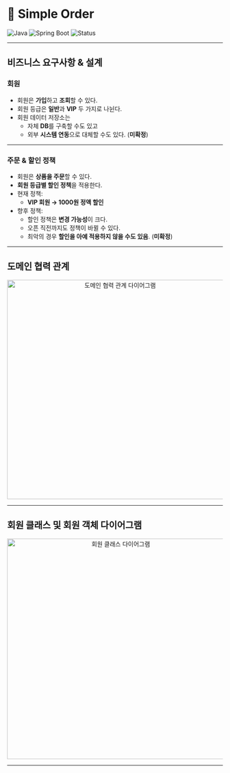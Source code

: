# 🛒 Simple Order

![Java](https://img.shields.io/badge/Java-17-blue?logo=openjdk)
![Spring Boot](https://img.shields.io/badge/Spring%20Boot-3.x-brightgreen?logo=springboot)
![Status](https://img.shields.io/badge/status-in%20progress-yellow)

---

## 비즈니스 요구사항 & 설계

### 회원
- 회원은 **가입**하고 **조회**할 수 있다.  
- 회원 등급은 **일반**과 **VIP** 두 가지로 나뉜다.  
- 회원 데이터 저장소는  
  - 자체 **DB**를 구축할 수도 있고  
  - 외부 **시스템 연동**으로 대체할 수도 있다. (**미확정**)  

---

### 주문 & 할인 정책
- 회원은 **상품을 주문**할 수 있다.  
- **회원 등급별 할인 정책**을 적용한다.  
- 현재 정책:  
  - **VIP 회원 → 1000원 정액 할인**  
- 향후 정책:  
  - 할인 정책은 **변경 가능성**이 크다.  
  - 오픈 직전까지도 정책이 바뀔 수 있다.  
  - 최악의 경우 **할인을 아예 적용하지 않을 수도 있음**. (**미확정**)  

---

## 도메인 협력 관계
<p align="center">
  <img width="512" src="https://github.com/user-attachments/assets/2404fd6b-d1ac-4685-9c7b-0c53ed1aa4be" alt="도메인 협력 관계 다이어그램"/>
</p>

---

## 회원 클래스 및 회원 객체 다이어그램
<p align="center">
  <img width="515" src="https://github.com/user-attachments/assets/ac342447-1ba2-4706-ae65-3b76e230fe26" alt="회원 클래스 다이어그램"/>
</p>

---

